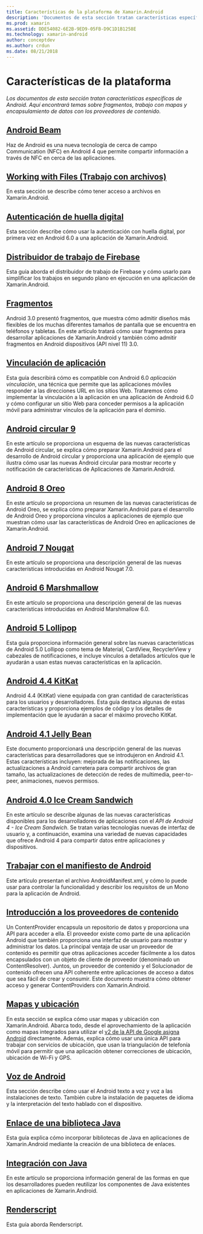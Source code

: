 ```yaml
---
title: Características de la plataforma de Xamarin.Android
description: 'Documentos de esta sección tratan características específicas de Android. Aquí encontrará temas como usa fragmentos, trabajar con mapas y encapsular datos con los proveedores de contenido.'
ms.prod: xamarin
ms.assetid: DDE54082-6E2B-9ED9-05FB-D9C1D1B1258E
ms.technology: xamarin-android
author: conceptdev
ms.author: crdun
ms.date: 08/21/2018
---
```


# <a name="platform-features"></a>Características de la plataforma

_Los documentos de esta sección tratan características específicas de Android. Aquí encontrará temas sobre fragmentos, trabajo con mapas y encapsulamiento de datos con los proveedores de contenido._

## <a name="android-beamandroidplatformandroid-beammd"></a>[Android Beam](~/android/platform/android-beam.md)

Haz de Android es una nueva tecnología de cerca de campo Communication (NFC) en Android 4 que permite compartir información a través de NFC en cerca de las aplicaciones.

## <a name="working-with-filesandroidplatformfilesindexmd"></a>[Working with Files (Trabajo con archivos)](~/android/platform/files/index.md)

En esta sección se describe cómo tener acceso a archivos en Xamarin.Android.

## <a name="fingerprint-authenticationandroidplatformfingerprint-authenticationindexmd"></a>[Autenticación de huella digital](~/android/platform/fingerprint-authentication/index.md)

Esta sección describe cómo usar la autenticación con huella digital, por primera vez en Android 6.0 a una aplicación de Xamarin.Android.


## <a name="firebase-job-dispatcherandroidplatformfirebase-job-dispatchermd"></a>[Distribuidor de trabajo de Firebase](~/android/platform/firebase-job-dispatcher.md)

Esta guía aborda el distribuidor de trabajo de Firebase y cómo usarlo para simplificar los trabajos en segundo plano en ejecución en una aplicación de Xamarin.Android.

##  <a name="fragmentsandroidplatformfragmentsindexmd"></a>[Fragmentos](~/android/platform/fragments/index.md)

Android 3.0 presentó fragmentos, que muestra cómo admitir diseños más flexibles de los muchas diferentes tamaños de pantalla que se encuentra en teléfonos y tabletas. En este artículo tratará cómo usar fragmentos para desarrollar aplicaciones de Xamarin.Android y también cómo admitir fragmentos en Android dispositivos (API nivel 11) 3.0.



## <a name="app-linkingandroidplatformapp-linkingmd"></a>[Vinculación de aplicación](~/android/platform/app-linking.md)

Esta guía describirá cómo es compatible con Android 6.0 _aplicación vinculación_, una técnica que permite que las aplicaciones móviles responder a las direcciones URL en los sitios Web. Trataremos cómo implementar la vinculación a la aplicación en una aplicación de Android 6.0 y cómo configurar un sitio Web para conceder permisos a la aplicación móvil para administrar vínculos de la aplicación para el dominio.


##  <a name="android-9-pieandroidplatformpiemd"></a>[Android circular 9](~/android/platform/pie.md)

En este artículo se proporciona un esquema de las nuevas características de Android circular, se explica cómo preparar Xamarin.Android para el desarrollo de Android circular y proporciona una aplicación de ejemplo que ilustra cómo usar las nuevas Android circular para mostrar recorte y notificación de características de Aplicaciones de Xamarin.Android.


##  <a name="android-8-oreoandroidplatformoreomd"></a>[Android 8 Oreo](~/android/platform/oreo.md)

En este artículo se proporciona un resumen de las nuevas características de Android Oreo, se explica cómo preparar Xamarin.Android para el desarrollo de Android Oreo y proporciona vínculos a aplicaciones de ejemplo que muestran cómo usar las características de Android Oreo en aplicaciones de Xamarin.Android.



##  <a name="android-7-nougatandroidplatformnougatmd"></a>[Android 7 Nougat](~/android/platform/nougat.md)

En este artículo se proporciona una descripción general de las nuevas características introducidas en Android Nougat 7.0.




##  <a name="android-6-marshmallowandroidplatformmarshmallowmd"></a>[Android 6 Marshmallow](~/android/platform/marshmallow.md)

En este artículo se proporciona una descripción general de las nuevas características introducidas en Android Marshmallow 6.0.




##  <a name="android-5-lollipopandroidplatformlollipopmd"></a>[Android 5 Lollipop](~/android/platform/lollipop.md)

Esta guía proporciona información general sobre las nuevas características de Android 5.0 Lollipop como tema de Material, CardView, RecyclerView y cabezales de notificaciones, e incluye vínculos a detallados artículos que le ayudarán a usan estas nuevas características en la aplicación.



##  <a name="android-44-kitkatandroidplatformkitkatmd"></a>[Android 4.4 KitKat](~/android/platform/kitkat.md)

Android 4.4 (KitKat) viene equipada con gran cantidad de características para los usuarios y desarrolladores. Esta guía destaca algunas de estas características y proporciona ejemplos de código y los detalles de implementación que le ayudarán a sacar el máximo provecho KitKat.




##  <a name="android-41-jelly-beanandroidplatformjelly-beanmd"></a>[Android 4.1 Jelly Bean](~/android/platform/jelly-bean.md)

Este documento proporcionará una descripción general de las nuevas características para desarrolladores que se introdujeron en Android 4.1. Estas características incluyen: mejorada de las notificaciones, las actualizaciones a Android carretera para compartir archivos de gran tamaño, las actualizaciones de detección de redes de multimedia, peer-to-peer, animaciones, nuevos permisos.



##  <a name="android-40-ice-cream-sandwichandroidplatformice-cream-sandwichmd"></a>[Android 4.0 Ice Cream Sandwich](~/android/platform/ice-cream-sandwich.md)

En este artículo se describe algunas de las nuevas características disponibles para los desarrolladores de aplicaciones con el *API de Android 4 - Ice Cream Sandwich*.
Se tratan varias tecnologías nuevas de interfaz de usuario y, a continuación, examina una variedad de nuevas capacidades que ofrece Android 4 para compartir datos entre aplicaciones y dispositivos.


##  <a name="working-with-the-android-manifestandroid-manifestmd"></a>[Trabajar con el manifiesto de Android](android-manifest.md)

Este artículo presentan el archivo AndroidManifest.xml, y cómo lo puede usar para controlar la funcionalidad y describir los requisitos de un Mono para la aplicación de Android.


##  <a name="introduction-to-content-providersandroidplatformcontent-providersindexmd"></a>[Introducción a los proveedores de contenido](~/android/platform/content-providers/index.md)

Un ContentProvider encapsula un repositorio de datos y proporciona una API para acceder a ella. El proveedor existe como parte de una aplicación Android que también proporciona una interfaz de usuario para mostrar y administrar los datos. La principal ventaja de usar un proveedor de contenido es permitir que otras aplicaciones acceder fácilmente a los datos encapsulados con un objeto de cliente de proveedor (denominado un ContentResolver). Juntos, un proveedor de contenido y el Solucionador de contenido ofrecen una API coherente entre aplicaciones de acceso a datos que sea fácil de crear y consumir. Este documento muestra cómo obtener acceso y generar ContentProviders con Xamarin.Android.



##  <a name="maps-and-locationandroidplatformmaps-and-locationindexmd"></a>[Mapas y ubicación](~/android/platform/maps-and-location/index.md)

En esta sección se explica cómo usar mapas y ubicación con Xamarin.Android. Abarca todo, desde el aprovechamiento de la aplicación como mapas integrados para utilizar el [v2 de la API de Google asigna Android](https://developers.google.com/maps/documentation/android/) directamente. Además, explica cómo usar una única API para trabajar con servicios de ubicación, que usan la triangulación de telefonía móvil para permitir que una aplicación obtener correcciones de ubicación, ubicación de Wi-Fi y GPS.



## <a name="android-speechandroidplatformspeechmd"></a>[Voz de Android](~/android/platform/speech.md)

Esta sección describe cómo usar el Android texto a voz y voz a las instalaciones de texto. También cubre la instalación de paquetes de idioma y la interpretación del texto hablado con el dispositivo.


##  <a name="binding-a-java-librarybinding-java-libraryindexmd"></a>[Enlace de una biblioteca Java](binding-java-library/index.md)

Esta guía explica cómo incorporar bibliotecas de Java en aplicaciones de Xamarin.Android mediante la creación de una biblioteca de enlaces.

##  <a name="java-integrationjava-integrationindexmd"></a>[Integración con Java](java-integration/index.md)

En este artículo se proporciona información general de las formas en que los desarrolladores pueden reutilizar los componentes de Java existentes en aplicaciones de Xamarin.Android.

##  <a name="renderscriptrenderscriptmd"></a>[Renderscript](renderscript.md)

Esta guía aborda Renderscript.
